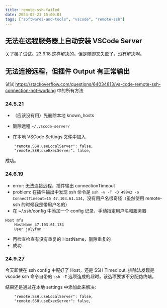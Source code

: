```yaml
---
title: remote-ssh-failed
date: 2024-05-21 15:00:01
tags: ["softwares-and-tools", "vscode", "remote-ssh"]
---
```

## 无法在远程服务器上自动安装 VSCode Server

关了梯子试试。23.9.18 这样解决的。但是随即又失败了，没有解决啊。

## 无法连接远程，但插件 Output 有正常输出

试试 https://stackoverflow.com/questions/64034813/vs-code-remote-ssh-connection-not-working 中的所有方法

### 24.5.21

* （应该没有用）先删除本地 known_hosts

* 删除远程 `~/.vscode-server/`

* 在本地 VSCode Settings 文件中加入

```
    "remote.SSH.useLocalServer": false,
    "remote.SSH.useExecServer": false,
```

成功。

### 24.6.19

* error: 无法连接远程，插件输出 connectionTimeout
* problem: 在插件输出中发现 ssh 命令是 `ssh -v -T -D 49942 -o ConnectTimeout=15 47.103.61.134`，没有用户名很奇怪（虽然使用 remote-ssh 的时候我是带用户名的）
* 在 ~/.ssh/config 中添加一个 config 记录，手动指定用户名和服务器

```
Host mfa
    HostName 47.103.61.134
    User julyfun
```

* 再检查检查有没有重复的 HostName，删除重复的
* 成功

### 24.9.27

今天即使在 ssh config 中配好了 Host，还是 SSH Timed out. 排除法发现是 vscode ssh 命令自带的 `ssh -T` 选项造成的超时，该选项要求不分配伪终端。

结果还是通过在本地 settings 中添加此来解决:

```
    "remote.SSH.useLocalServer": false,
    "remote.SSH.useExecServer": false,
```

